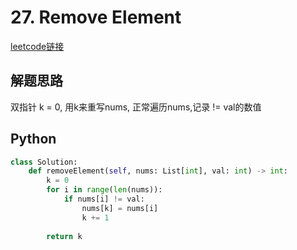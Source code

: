 # 27. Remove Element
[leetcode链接](https://leetcode.com/problems/remove-element/description/)
## 解题思路
双指针
k = 0, 用k来重写nums, 正常遍历nums,记录 != val的数值

## Python
```python
class Solution:
    def removeElement(self, nums: List[int], val: int) -> int:
        k = 0
        for i in range(len(nums)):
            if nums[i] != val:
                nums[k] = nums[i]
                k += 1
                
        return k
```